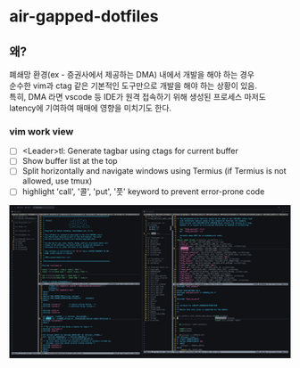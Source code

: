 # air-gapped-dotfiles

## 왜?

폐쇄망 환경(ex - 증권사에서 제공하는 DMA) 내에서 개발을 해야 하는 경우  
순수한 vim과 ctag 같은 기본적인 도구만으로 개발을 해야 하는 상황이 있음.  
특히, DMA 라면 vscode 등 IDE가 원격 접속하기 위해 생성된 프로세스 마저도
latency에 기여하여 매매에 영향을 미치기도 한다.

### vim work view

 - [ ] \<Leader\>tl: Generate tagbar using ctags for current buffer
 - [ ] Show buffer list at the top
 - [ ] Split horizontally and navigate windows using Termius (if Termius is not allowed, use tmux)
 - [ ] highlight 'call', '콜', 'put', '풋' keyword to prevent error-prone code  

<img src="./work_view.png" alt="work view" />
